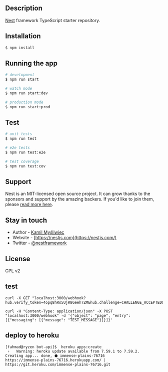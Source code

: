 ## Description

[Nest](https://github.com/nestjs/nest) framework TypeScript starter repository.

## Installation

```bash
$ npm install
```

## Running the app

```bash
# development
$ npm run start

# watch mode
$ npm run start:dev

# production mode
$ npm run start:prod
```

## Test

```bash
# unit tests
$ npm run test

# e2e tests
$ npm run test:e2e

# test coverage
$ npm run test:cov
```

## Support

Nest is an MIT-licensed open source project. It can grow thanks to the sponsors and support by the amazing backers. If you'd like to join them, please [read more here](https://docs.nestjs.com/support).

## Stay in touch

- Author - [Kamil Myśliwiec](https://kamilmysliwiec.com)
- Website - [https://nestjs.com](https://nestjs.com/)
- Twitter - [@nestframework](https://twitter.com/nestframework)

## License

GPL v2

## test

```shell
curl -X GET "localhost:3000/webhook?hub.verify_token=4opq8hRs5UjR8Geeh7ZM&hub.challenge=CHALLENGE_ACCEPTED&hub.mode=subscribe"
```

```shell
curl -H "Content-Type: application/json" -X POST "localhost:3000/webhook" -d '{"object": "page", "entry": [{"messaging": [{"message": "TEST_MESSAGE"}]}]}'
```

## deploy to heroku

```shell
[fahmad@ryzen bot-api]$  heroku apps:create
 ›   Warning: heroku update available from 7.59.1 to 7.59.2.
Creating app... done, ⬢ immense-plains-76716
https://immense-plains-76716.herokuapp.com/ | https://git.heroku.com/immense-plains-76716.git
```
